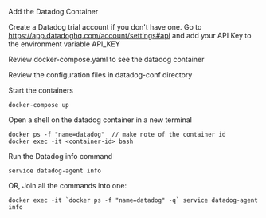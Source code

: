 Add the Datadog Container

Create a Datadog trial account if you don't have one. Go to https://app.datadoghq.com/account/settings#api and add your API Key to the environment variable API_KEY

Review docker-compose.yaml to see the datadog container

Review the configuration files in datadog-conf directory

Start the containers

    docker-compose up

Open a shell on the datadog container in a new terminal

    docker ps -f "name=datadog"  // make note of the container id
    docker exec -it <container-id> bash

Run the Datadog info command

    service datadog-agent info

OR, Join all the commands into one:

    docker exec -it `docker ps -f "name=datadog" -q` service datadog-agent info

